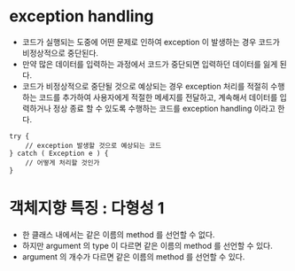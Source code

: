 # exception handling
* 코드가 실행되는 도중에 어떤 문제로 인하여 exception 이 발생하는 경우 코드가 비정상적으로 중단된다.
* 만약 많은 데이터를 입력하는 과정에서 코드가 중단되면 입력하던 데이터를 잃게 된다.
* 코드가 비정상적으로 중단될 것으로 예상되는 경우 exception 처리를 적절히 수행하는 코드를 추가하여 사용자에게 적절한 메세지를 전달하고, 계속해서 데이터를 입력하거나 정상 종료 할 수 있도록 수행하는 코드를 exception handling 이라고 한다.

```
try {
	// exception 발생할 것으로 예상되는 코드
} catch ( Exception e ) {
	// 어떻게 처리할 것인가
}
```

# 객체지향 특징 : 다형성 1
* 한 클래스 내에서는 같은 이름의 method 를 선언할 수 없다.
* 하지만 argument 의 type 이 다르면 같은 이름의 method 를 선언할 수 있다.
* argument 의 개수가 다르면 같은 이름의 method 를 선언할 수 있다.
